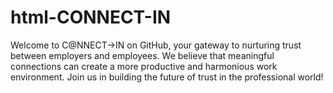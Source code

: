 # html-CONNECT-IN
Welcome to C@NNECT->IN on GitHub, your gateway to nurturing trust between employers and employees. We believe that meaningful connections can create a more productive and harmonious work environment. Join us in building the future of trust in the professional world!
